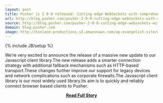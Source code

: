 ```yaml
---
layout: post
title: Pusher js 2 0 0 released: Cutting edge WebSockets with comprehensive legacy support
url: http://blog.pusher.com/pusher-2-0-0-cutting-edge-websockets-with-comprehensive-legacy-support/
source: http://blog.pusher.com/pusher-2-0-0-cutting-edge-websockets-with-comprehensive-legacy-support/
domain: blog.pusher.com
image: http://kinlane-productions.s3.amazonaws.com/ap-evangelist-site/curated/screenshots/6972_blog_pusher_com.png
---
```

{% include JB/setup %}<p>We’re very excited to announce the release of a massive new update to our Javascript client library.The new release adds a smarter connection strategy with additional fallback mechanisms such as HTTP-based transport.These changes further improve our support for legacy devices and network complications such as corporate firewalls.The Javascript client library is our most widely used library.Its aim is to quickly and reliably connect browser based clients to Pusher.</p>
<center><p><a href="http://blog.pusher.com/pusher-2-0-0-cutting-edge-websockets-with-comprehensive-legacy-support/" style='padding:25px; font-sze:18px; font-weight: bold;'>Read Full Story</a></p></center>
